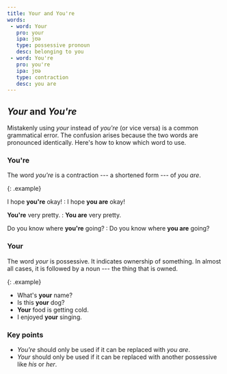 ```yaml
---
title: Your and You're
words:
 - word: Your
   pro: your
   ipa: jʊə
   type: possessive pronoun
   desc: belonging to you
 - word: You're
   pro: you're
   ipa: jʊə
   type: contraction
   desc: you are
---
```


## *Your* and *You're*

Mistakenly using *your* instead of *you're* (or vice versa) is a common grammatical error. The confusion arises because the two words are pronounced identically. Here's how to know which word to use.

### You're

The word *you're* is a contraction --- a shortened form --- of *you are*.

{: .example}

I hope **you're** okay!
:   I hope **you are** okay!

**You're** very pretty.
:   **You are** very pretty.

Do you know where **you're** going?
:   Do you know where **you are** going?

### Your

The word *your* is possessive. It indicates ownership of something. In almost all cases, it is followed by a noun --- the thing that is owned.

{: .example}

* What's **your** name?
* Is this **your** dog?
* **Your** food is getting cold.
* I enjoyed **your** singing.

### Key points

* *You're* should only be used if it can be replaced with *you are*.
* *Your* should only be used if it can be replaced with another possessive like *his* or *her*.

